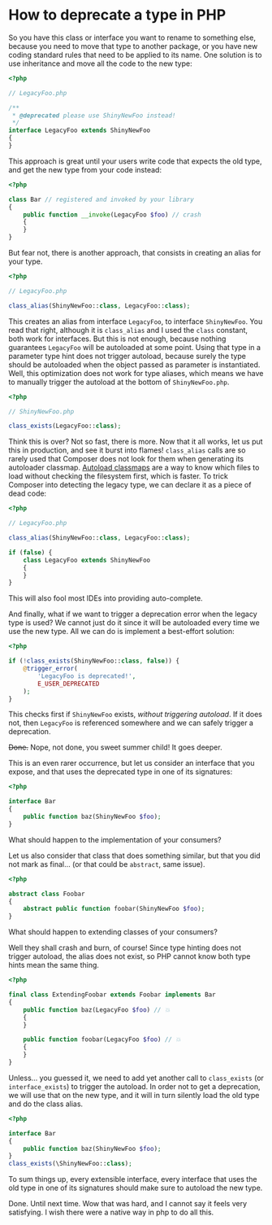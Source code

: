 # How to deprecate a type in PHP

So you have this class or interface you want to rename to something else,
because you need to move that type to another package, or you have new coding
standard rules that need to be applied to its name. One solution is to use
inheritance and move all the code to the new type:

```php
<?php

// LegacyFoo.php

/**
 * @deprecated please use ShinyNewFoo instead!
 */
interface LegacyFoo extends ShinyNewFoo
{
}
```

This approach is great until your users write code that expects the old type,
and get the new type from your code instead:

```php
<?php

class Bar // registered and invoked by your library
{
    public function __invoke(LegacyFoo $foo) // crash
    {
    }
}
```

But fear not, there is another approach, that consists in creating an alias for
your type.

```php
<?php

// LegacyFoo.php

class_alias(ShinyNewFoo::class, LegacyFoo::class);
```

This creates an alias from interface `LegacyFoo`, to interface `ShinyNewFoo`.
You read that right, although it is `class_alias` and I used the `class`
constant, both work for interfaces. But this is not enough, because nothing
guarantees `LegacyFoo` will be autoloaded at some point. Using that type in a
parameter type hint does not trigger autoload, because surely the type should
be autoloaded when the object passed as parameter is instantiated. Well, this
optimization does not work for type aliases, which means we have to manually
trigger the autoload at the bottom of `ShinyNewFoo.php`.

```php
<?php

// ShinyNewFoo.php

class_exists(LegacyFoo::class);
```

Think this is over? Not so fast, there is more. Now that it all works, let us
put this in production, and see it burst into flames! `class_alias` calls are
so rarely used that Composer does not look for them when generating its
autoloader classmap. [Autoload
classmaps](https://getcomposer.org/doc/articles/autoloader-optimization.md) are
a way to know which files to load without checking the filesystem first, which
is faster. To trick Composer into detecting the legacy type, we can declare it
as a piece of dead code:

```php
<?php

// LegacyFoo.php

class_alias(ShinyNewFoo::class, LegacyFoo::class);

if (false) {
    class LegacyFoo extends ShinyNewFoo
    {
    }
}
```

This will also fool most IDEs into providing auto-complete.

And finally, what if we want to trigger a deprecation error when the legacy
type is used? We cannot just do it since it will be autoloaded every time we
use the new type. All we can do is implement a best-effort solution:

```php
<?php

if (!class_exists(ShinyNewFoo::class, false)) {
    @trigger_error(
        'LegacyFoo is deprecated!',
        E_USER_DEPRECATED
    );
}
```

This checks first if `ShinyNewFoo` exists, *without triggering autoload*. If it
does not, then `LegacyFoo` is referenced somewhere and we can safely trigger a
deprecation.

~~Done.~~ Nope, not done, you sweet summer child! It goes deeper.

This is an even rarer occurrence, but let us consider an interface that you
expose, and that uses the deprecated type in one of its signatures:

```php
<?php

interface Bar
{
    public function baz(ShinyNewFoo $foo);
}
```

What should happen to the implementation of your consumers?

Let us also consider that class that does something similar, but that you did
not mark as final… (or that could be `abstract`, same issue).

```php
<?php

abstract class Foobar
{
    abstract public function foobar(ShinyNewFoo $foo);
}
```

What should happen to extending classes of your consumers?

Well they shall crash and burn, of course! Since type hinting does not trigger
autoload, the alias does not exist, so PHP cannot know both type hints mean the
same thing.

```php
<?php

final class ExtendingFoobar extends Foobar implements Bar
{
    public function baz(LegacyFoo $foo) // 💥
    {
    }

    public function foobar(LegacyFoo $foo) // 💥
    {
    }
}
```

Unless… you guessed it, we need to add yet another call to `class_exists` (or
`interface_exists`) to trigger the autoload. In order not to get a deprecation,
we will use that on the new type, and it will in turn silently load the old
type and do the class alias.

```php
<?php

interface Bar
{
    public function baz(ShinyNewFoo $foo);
}
class_exists(\ShinyNewFoo::class);
```

To sum things up, every extensible interface, every interface that uses the old
type in one of its signatures should make sure to autoload the new type.

Done. Until next time. Wow that was hard, and I cannot say it feels very
satisfying. I wish there were a native way in php to do all this.
